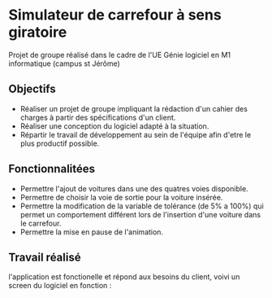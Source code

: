 # Simulateur de carrefour à sens giratoire
Projet de groupe réalisé dans le cadre de l'UE Génie logiciel en M1 informatique (campus st Jérôme)

## Objectifs
 * Réaliser un projet de groupe impliquant la rédaction d'un cahier des charges à partir des spécifications d'un client.
 * Réaliser une conception du logiciel adapté à la situation.
 * Répartir le travail de développement au sein de l'équipe afin d'etre le plus productif possible.
 
 ## Fonctionnalitées
  * Permettre l'ajout de voitures dans une des quatres voies disponible.
  * Permettre de choisir la voie de sortie pour la voiture insérée.
  * Permettre la modification de la variable de tolérance (de 5% a 100%) qui permet un comportement différent lors de l'insertion d'une voiture dans le carrefour.
  * Permettre la mise en pause de l'animation.
 
 ## Travail réalisé
 l'application est fonctionelle et répond aux besoins du client, voivi un screen du logiciel en fonction :
 
